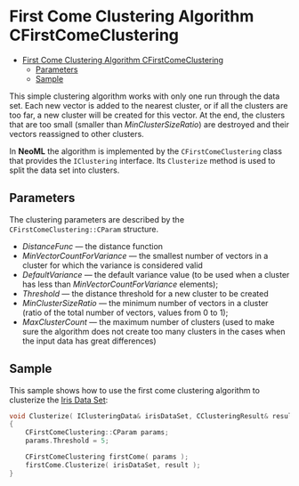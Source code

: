 # First Come Clustering Algorithm CFirstComeClustering

<!-- TOC -->

- [First Come Clustering Algorithm CFirstComeClustering](#first-come-clustering-algorithm-cfirstcomeclustering)
	- [Parameters](#parameters)
	- [Sample](#sample)

<!-- /TOC -->

This simple clustering algorithm works with only one run through the data set. Each new vector is added to the nearest cluster, or if all the clusters are too far, a new cluster will be created for this vector. At the end, the clusters that are too small (smaller than *MinClusterSizeRatio*) are destroyed and their vectors reassigned to other clusters.

In **NeoML** the algorithm is implemented by the `CFirstComeClustering` class that provides the `IClustering` interface. Its `Clusterize` method is used to split the data set into clusters.

## Parameters

The clustering parameters are described by the  `CFirstComeClustering::CParam` structure.

- *DistanceFunc* — the distance function
- *MinVectorCountForVariance* — the smallest number of vectors in a cluster for which the variance is considered valid
- *DefaultVariance* — the default variance value (to be used when a cluster has less than *MinVectorCountForVariance* elements);
- *Threshold* — the distance threshold for a new cluster to be created
- *MinClusterSizeRatio* — the minimum number of vectors in a cluster (ratio of the total number of vectors, values from 0 to 1);
- *MaxClusterCount* — the maximum number of clusters (used to make sure the algorithm does not create too many clusters in the cases when the input data has great differences)

## Sample

This sample shows how to use the first come clustering algorithm to clusterize the [Iris Data Set](http://archive.ics.uci.edu/ml/datasets/Iris):

```c++
void Clusterize( IClusteringData& irisDataSet, CClusteringResult& result )
{
	CFirstComeClustering::CParam params;
	params.Threshold = 5;

	CFirstComeClustering firstCome( params );
	firstCome.Clusterize( irisDataSet, result );
}
```